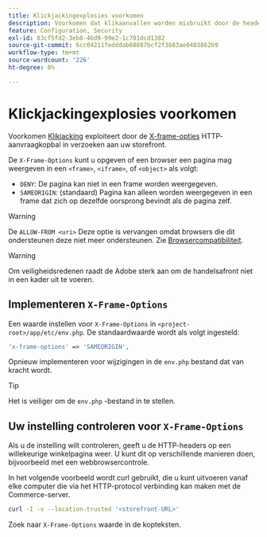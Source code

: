 ```yaml
---
title: Klickjackingexplosies voorkomen
description: Voorkomen dat klikaanvallen worden misbruikt door de header 'X-Frame-Options' te gebruiken om paginaweergaven te beheren.
feature: Configuration, Security
exl-id: 83cf5fd2-3eb8-4bd9-99e2-1c701dcd1382
source-git-commit: 6cc04211fedddab68087bcf2f3603ae0403862b9
workflow-type: tm+mt
source-wordcount: '226'
ht-degree: 0%

---
```


# Klickjackingexplosies voorkomen

Voorkomen [Klikjacking](https://owasp.org/www-community/attacks/Clickjacking) exploiteert door de [X-frame-opties](https://datatracker.ietf.org/doc/html/rfc7034) HTTP- aanvraagkopbal in verzoeken aan uw storefront.

De `X-Frame-Options` kunt u opgeven of een browser een pagina mag weergeven in een `<frame>`, `<iframe>`, of `<object>` als volgt:

- `DENY`: De pagina kan niet in een frame worden weergegeven.
- `SAMEORIGIN`: (standaard) Pagina kan alleen worden weergegeven in een frame dat zich op dezelfde oorsprong bevindt als de pagina zelf.

>[!WARNING]
>
>De `ALLOW-FROM <uri>` Deze optie is vervangen omdat browsers die dit ondersteunen deze niet meer ondersteunen. Zie [Browsercompatibiliteit](https://developer.mozilla.org/en-US/docs/Web/HTTP/Headers/X-Frame-Options#browser_compatibility).

>[!WARNING]
>
>Om veiligheidsredenen raadt de Adobe sterk aan om de handelsafront niet in een kader uit te voeren.

## Implementeren `X-Frame-Options`

Een waarde instellen voor `X-Frame-Options` in `<project-root>/app/etc/env.php`. De standaardwaarde wordt als volgt ingesteld:

```php
'x-frame-options' => 'SAMEORIGIN',
```

Opnieuw implementeren voor wijzigingen in de `env.php` bestand dat van kracht wordt.

>[!TIP]
>
>Het is veiliger om de `env.php` -bestand in te stellen.

## Uw instelling controleren voor `X-Frame-Options`

Als u de instelling wilt controleren, geeft u de HTTP-headers op een willekeurige winkelpagina weer. U kunt dit op verschillende manieren doen, bijvoorbeeld met een webbrowsercontrole.

In het volgende voorbeeld wordt curl gebruikt, die u kunt uitvoeren vanaf elke computer die via het HTTP-protocol verbinding kan maken met de Commerce-server.

```bash
curl -I -v --location-trusted '<storefront-URL>'
```

Zoek naar `X-Frame-Options` waarde in de kopteksten.
